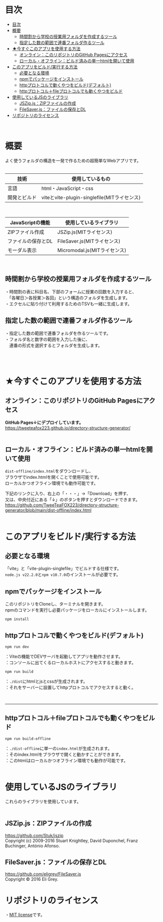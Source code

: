 
# 目次
- [目次](#目次)
- [概要](#概要)
  - [時間割から学校の授業用フォルダを作成するツール](#時間割から学校の授業用フォルダを作成するツール)
  - [指定した数の範囲で連番フォルダ作るツール](#指定した数の範囲で連番フォルダ作るツール)
- [★今すぐこのアプリを使用する方法](#今すぐこのアプリを使用する方法)
  - [オンライン：このリポジトリのGitHub Pagesにアクセス](#オンラインこのリポジトリのgithub-pagesにアクセス)
  - [ローカル・オフライン：ビルド済みの単一htmlを開いて使用](#ローカルオフラインビルド済みの単一htmlを開いて使用)
- [このアプリをビルド/実行する方法](#このアプリをビルド実行する方法)
  - [必要となる環境](#必要となる環境)
  - [npmでパッケージをインストール](#npmでパッケージをインストール)
  - [httpプロトコルで動くやつをビルド(デフォルト)](#httpプロトコルで動くやつをビルドデフォルト)
  - [httpプロトコル＋fileプロトコルでも動くやつをビルド](#httpプロトコルfileプロトコルでも動くやつをビルド)
- [使用しているJSのライブラリ](#使用しているjsのライブラリ)
  - [JSZip.js：ZIPファイルの作成](#jszipjszipファイルの作成)
  - [FileSaver.js：ファイルの保存とDL](#filesaverjsファイルの保存とdl)
- [リポジトリのライセンス](#リポジトリのライセンス)


<br>  

# 概要
よく使うフォルダの構造を一発で作るための超簡単なWebアプリです。  
<br>
  
| 技術    | 使用しているもの                                   |
| ---------- | ---------------------------------------------- |
| 言語| html・JavaScript・css                 |
| 開発とビルド   | viteとvite-plugin-singlefile(MITライセンス) |
<br>  

| JavaScriptの機能 | 使用しているライブラリ |
| ---------- | ---------------------------------------------- |
| ZIPファイル作成| JSZip.js(MITライセンス)                 |
| ファイルの保存とDL| FileSaver.js(MITライセンス)                 |
| モーダル表示| Micromodal.js(MITライセンス)                 |
<br>


## 時間割から学校の授業用フォルダを作成するツール
・時間割の表に科目名、下部のフォームに授業の回数を入力すると、  
　「各曜日＞各授業＞各回」という構造のフォルダを生成します。  
・エクセルに貼り付けて利用するためのTSVも一緒に生成します。  

## 指定した数の範囲で連番フォルダ作るツール
・指定した数の範囲で連番フォルダを作るツールです。  
・フォルダ名と数字の範囲を入力した後に、  
　連番の形式を選択するとフォルダを生成します。  
<br>  


<br>  

# ★今すぐこのアプリを使用する方法

## オンライン：このリポジトリのGitHub Pagesにアクセス
**GitHub Pages↓にデプロイしています。**  
https://tweeteafox223.github.io/directory-structure-generator/  
<br>

## ローカル・オフライン：ビルド済みの単一htmlを開いて使用
`dist-offline/index.html`をダウンロードし、  
ブラウザでindex.htmlを開くことで使用可能です。  
ローカルかつオフライン環境でも動作可能です。  

下記のリンクに入り、右上の「・・・」→「Download」を押す、  
又は、中央付近にある「↓」のボタンを押すとダウンロードできます。  
https://github.com/TweeTeaFOX223/directory-structure-generator/blob/main/dist-offline/index.html  
<br>
# このアプリをビルド/実行する方法


## 必要となる環境  
  「vite」と「vite-plugin-singlefile」でビルドする仕様です。  
 `node.js v22.2.0`と`npm v10.7.0`のインストールが必要です。  

## npmでパッケージをインストール  
このリポジトリをCloneし、ターミナルを開きます。  
npmのコマンドを実行し必要パッケージをローカルにインストールします。  
```
npm install
```


##  httpプロトコルで動くやつをビルド(デフォルト)  
```
npm run dev
```
：Viteの機能でDEVサーバを起動してアプリを動作させます。  
：コンソールに出てくるローカルホストにアクセスすると動きます。  

```
npm run build
```  
：`./dist`にhtmlとjsとcssが生成されます。  
：それをサーバーに設置してhttpプロトコルでアクセスすると動く。

<br>  
<hr>  

##  httpプロトコル＋fileプロトコルでも動くやつをビルド  
```
npm run build-offline
```
：`./dist-offline`に単一の`index.html`が生成されます。  
：そのindex.htmlをブラウザで開くと動かすことができます。  
：このhtmlはローカルかつオフライン環境でも動作が可能です。  
<br>

# 使用しているJSのライブラリ
これらのライブラリを使用しています。  <br><br>

## JSZip.js：ZIPファイルの作成
https://github.com/Stuk/jszip  
Copyright (c) 2009-2016 Stuart Knightley, David Duponchel, Franz Buchinger, António Afonso.
<br>
  
## FileSaver.js：ファイルの保存とDL  
https://github.com/eligrey/FileSaver.js  
Copyright © 2016 Eli Grey.
<br>
  
# リポジトリのライセンス
・[MIT license](https://en.wikipedia.org/wiki/MIT_License)です。
